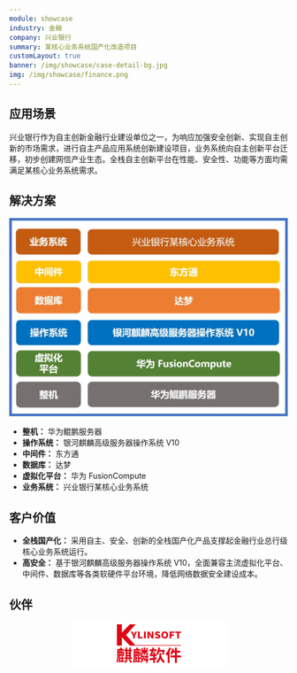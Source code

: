 ```yaml
---
module: showcase
industry: 金融
company: 兴业银行
summary: 某核心业务系统国产化改造项目
customLayout: true
banner: /img/showcase/case-detail-bg.jpg
img: /img/showcase/finance.png
---
```


<div class="markdown">

## 应用场景

兴业银行作为自主创新金融行业建设单位之一，为响应加强安全创新、实现自主创新的市场需求，进行自主产品应用系统创新建设项目，业务系统向自主创新平台迁移，初步创建网信产业生态。全栈自主创新平台在性能、安全性、功能等方面均需满足某核心业务系统需求。

## 解决方案

<div align="center"><img src="./img2.jpg"/></div>

- **整机：** 华为鲲鹏服务器
- **操作系统：** 银河麒麟高级服务器操作系统 V10
- **中间件：** 东方通
- **数据库：** 达梦
- **虚拟化平台：** 华为 FusionCompute
- **业务系统：** 兴业银行某核心业务系统

## 客户价值

- **全栈国产化：** 采用自主、安全、创新的全栈国产化产品支撑起金融行业总行级核心业务系统运行。
- **高安全：** 基于银河麒麟高级服务器操作系统 V10，全面兼容主流虚拟化平台、中间件、数据库等各类软硬件平台环境，降低网络数据安全建设成本。

## 伙伴

<div align="center"><img src="./qiling.png"/></div>

</div>
